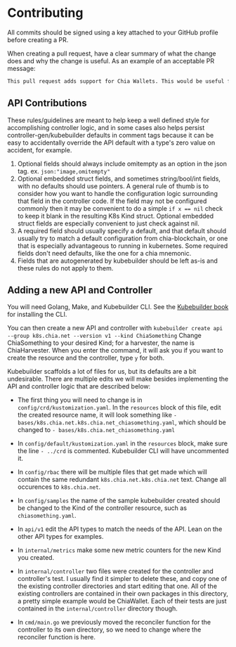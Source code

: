 # Contributing

All commits should be signed using a key attached to your GitHub profile before creating a PR.

When creating a pull request, have a clear summary of what the change does and why the change is useful. As an example of an acceptable PR message:

```markdown
This pull request adds support for Chia Wallets. This would be useful for writing 3rd party apps to be deployed to kubernetes that need to communicate to a Chia wallet's RPCs.
```

## API Contributions

These rules/guidelines are meant to help keep a well defined style for accomplishing controller logic, and in some cases also helps persist controller-gen/kubebuilder defaults in comment tags because it can be easy to accidentally override the API default with a type's zero value on accident, for example.

  1. Optional fields should always include omitempty as an option in the json tag. ex. `json:"image,omitempty"`
  2. Optional embedded struct fields, and sometimes string/bool/int fields, with no defaults should use pointers. A general rule of thumb is to consider how you want to handle the configuration logic surrounding that field in the controller code. If the field may not be configured commonly then it may be convenient to do a simple `if x == nil` check to keep it blank in the resulting K8s Kind struct. Optional embedded struct fields are especially convenient to just check against nil.
  3. A required field should usually specify a default, and that default should usually try to match a default configuration from chia-blockchain, or one that is especially advantageous to running in kubernetes. Some required fields don't need defaults, like the one for a chia mnemonic.
  4. Fields that are autogenerated by kubebuilder should be left as-is and these rules do not apply to them.

## Adding a new API and Controller

You will need Golang, Make, and Kubebuilder CLI. See the [Kubebuilder book](https://book.kubebuilder.io/quick-start) for installing the CLI.

You can then create a new API and controller with `kubebuilder create api --group k8s.chia.net --version v1 --kind ChiaSomething` 
Change ChiaSomething to your desired Kind; for a harvester, the name is ChiaHarvester.
When you enter the command, it will ask you if you want to create the resource and the controller, type `y` for both.

Kubebuilder scaffolds a lot of files for us, but its defaults are a bit undesirable. There are multiple edits we will make besides implementing the API and controller logic that are described below:

- The first thing you will need to change is in `config/crd/kustomization.yaml`. In the `resources` block of this file, edit the created resource name, it will look something like `- bases/k8s.chia.net.k8s.chia.net_chiasomething.yaml`, which should be changed to `- bases/k8s.chia.net_chiasomething.yaml`

- In `config/default/kustomization.yaml` in the `resources` block, make sure the line `- ../crd` is commented. Kubebuilder CLI will have uncommented it.

- In `config/rbac` there will be multiple files that get made which will contain the same redundant `k8s.chia.net.k8s.chia.net` text. Change all occurences to `k8s.chia.net`.

- In `config/samples` the name of the sample kubebuilder created should be changed to the Kind of the controller resource, such as `chiasomething.yaml`.

- In `api/v1` edit the API types to match the needs of the API. Lean on the other API types for examples.

- In `internal/metrics` make some new metric counters for the new Kind you created.

- In `internal/controller` two files were created for the controller and controller's test. I usually find it simpler to delete these, and copy one of the existing controller directories and start editing that one. All of the existing controllers are contained in their own packages in this directory, a pretty simple example would be ChiaWallet. Each of their tests are just contained in the `internal/controller` directory though. 

- In `cmd/main.go` we previously moved the reconciler function for the controller to its own directory, so we need to change where the reconciler function is here.
